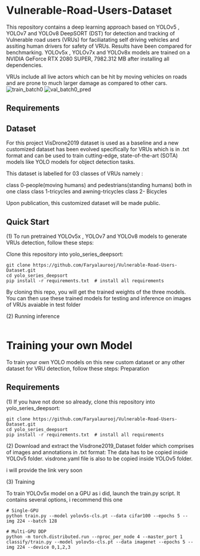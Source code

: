 # Vulnerable-Road-Users-Dataset

This repository contains a deep learning approach based on YOLOv5 , YOLOv7 and YOLOv8 DeepSORT (DST) for detection and tracking of Vulnerable road users (VRUs) for faciliatating self driving vehicles and assiting human drivers for safety of VRUs. Results have been compared for benchmarking. YOLOv5x , YOLOv7x and YOLOv8x models are trained on a NVIDIA GeForce RTX 2080 SUPER, 7982.312 MB after installing all dependencies.

VRUs include all live actors which can be hit by moving vehicles on roads and are prone to much larger damage as compared to other cars. 
![train_batch0](https://github.com/Faryalaurooj/Vulnerable-Road-Users-Dataset/assets/138756263/07644322-113c-429b-a4b7-3f0cf9541dbb)
![val_batch0_pred](https://github.com/Faryalaurooj/Vulnerable-Road-Users-Dataset/assets/138756263/28ab2e28-649c-42ed-abee-41ee5c7f7c15)


## Requirements

## Dataset 

For this project VisDrone2019 dataset is used as a baseline and a new customized dataset has been evolved specifically for VRUs which is in .txt format and can be used to train cutting-edge, state-of-the-art (SOTA) models like YOLO models for object detection tasks.

This dataset is labelled for 03 classes of VRUs namely :

class 0-people(moving humans) and pedestrians(standing humans) both in one class
class 1-tricycles and awning-tricycles
class 2- Bicycles

Upon publication, this customized dataset will be made public.

## Quick Start

(1) To run pretrained YOLOv5x , YOLOv7 and YOLOv8 models to generate VRUs detection, follow these steps:

  Clone this repository into yolo_series_deepsort:


    
    git clone https://github.com/Faryalaurooj/Vulnerable-Road-Users-Dataset.git
    cd yolo_series_deepsort
    pip install -r requirements.txt  # install all requirements
    

  By cloning this repo, you will get the trained weights of the three models. You can then use these trained models for testing and inference on images of VRUs avaiable in test folder 


(2) Running inference 

```
```

# Training your own Model

To train your own YOLO models on this new custom dataset or any other dataset for VRU detection, follow these steps:
Preparation

## Requirements

(1) If you have not done so already, clone this repository into yolo_series_deepsort:
    
    
    
    
    git clone https://github.com/Faryalaurooj/Vulnerable-Road-Users-Dataset.git
    cd yolo_series_deepsort
    pip install -r requirements.txt  # install all requirements
    
(2) Download and extract the Visdrone2019_Dataset folder which comprises of images and annotations in .txt format: The data has to be copied inside YOLOv5 folder. visdrone.yaml file is also to be copied inside YOLOv5 folder.

i will provide the link very soon

(3) Training

To train YOLOv5x model on a GPU as i did, launch the train.py script. It contains several options, i recommend this one

```
# Single-GPU
python train.py --model yolov5s-cls.pt --data cifar100 --epochs 5 --img 224 --batch 128

# Multi-GPU DDP
python -m torch.distributed.run --nproc_per_node 4 --master_port 1 classify/train.py --model yolov5s-cls.pt --data imagenet --epochs 5 --img 224 --device 0,1,2,3
```

  



